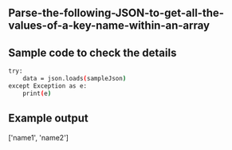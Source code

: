 ## Parse-the-following-JSON-to-get-all-the-values-of-a-key-name-within-an-array
## Sample code to check the details
```sh
try:
    data = json.loads(sampleJson)
except Exception as e:
    print(e)
```
## Example output
['name1', 'name2']
